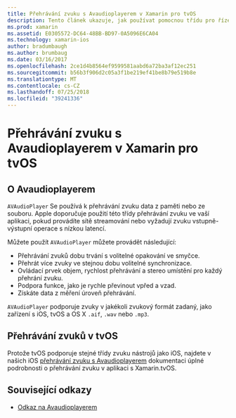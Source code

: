 ```yaml
---
title: Přehrávání zvuku s Avaudioplayerem v Xamarin pro tvOS
description: Tento článek ukazuje, jak používat pomocnou třídu pro řízení přehrávání zvuku Avaudioplayerem pomocí aplikace pro Xamarin.iOS.
ms.prod: xamarin
ms.assetid: E0305572-DC64-48BB-BD97-0A5096E6CA04
ms.technology: xamarin-ios
author: bradumbaugh
ms.author: brumbaug
ms.date: 03/16/2017
ms.openlocfilehash: 2ce1d4b8564ef9599581aabd6a72ba3af12ec251
ms.sourcegitcommit: b56b3f906d2c05a3f1be219ef41be8b79e519b8e
ms.translationtype: MT
ms.contentlocale: cs-CZ
ms.lasthandoff: 07/25/2018
ms.locfileid: "39241336"
---
```

# <a name="playing-sound-in-tvos-with-avaudioplayer-in-xamarin"></a>Přehrávání zvuku s Avaudioplayerem v Xamarin pro tvOS

## <a name="about-the-avaudioplayer"></a>O Avaudioplayerem

`AVAudioPlayer` Se používá k přehrávání zvuku data z paměti nebo ze souboru. Apple doporučuje použití této třídy přehrávání zvuku ve vaší aplikaci, pokud provádíte sítě streamování nebo vyžadují zvuku vstupně-výstupní operace s nízkou latencí.

Můžete použít `AVAudioPlayer` můžete provádět následující:

- Přehrávání zvuků dobu trvání s volitelné opakování ve smyčce.
- Přehrát více zvuky ve stejnou dobu volitelné synchronizace.
- Ovládací prvek objem, rychlost přehrávání a stereo umístění pro každý přehrání zvuku.
- Podpora funkce, jako je rychle převinout vpřed a vzad.
- Získáte data z měření úroveň přehrávání.

`AVAudioPlayer` podporuje zvuky v jakékoli zvukový formát zadaný, jako zařízení s iOS, tvOS a OS X `.aif`, `.wav` nebo `.mp3`.

## <a name="playing-sounds-in-tvos"></a>Přehrávání zvuků v tvOS

Protože tvOS podporuje stejné třídy zvuku nástrojů jako iOS, najdete v našich iOS [přehrávání zvuku s Avaudioplayerem](https://github.com/xamarin/recipes/tree/master/Recipes/ios/media/sound/avaudioplayer) dokumentaci úplné podrobnosti o přehrávání zvuku v aplikaci s Xamarin.tvOS.



## <a name="related-links"></a>Související odkazy

- [Odkaz na Avaudioplayerem](https://developer.apple.com/library/ios/documentation/AVFoundation/Reference/AVAudioPlayerClassReference/)
